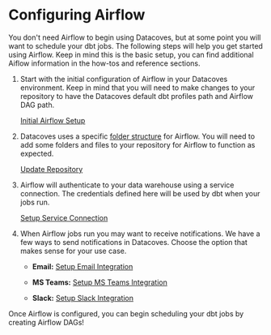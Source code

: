 # Configuring Airflow
You don't need Airflow to begin using Datacoves, but at some point you will want to schedule your dbt jobs. The following steps will help you get started using Airflow. Keep in mind this is the basic setup, you can find additional Aiflow information in the how-tos and reference sections. 

1. Start with the initial configuration of Airflow in your Datacoves environment. Keep in mind that you will need to make changes to your repository to have the Datacoves default dbt  profiles path and Airflow DAG path.

    [Initial Airflow Setup](how-tos/airflow/initial-setup)

2. Datacoves uses a specific [folder structure](explanation/best-practices/datacoves/folder-structure.md) for Airflow. You will need to add some folders and files to your repository for Airflow to function as expected. 

    [Update Repository](getting-started/Admin/configure-repository.md)

3. Airflow will authenticate to your data warehouse using a service connection. The credentials defined here will be used by dbt when your jobs run.

    [Setup Service Connection](how-tos/datacoves/how_to_service_connections.md)

4. When Airflow jobs run you may want to receive notifications. We have a few ways to send notifications in Datacoves. Choose the option that makes sense for your use case.

    - **Email:** [Setup Email Integration](how-tos/airflow/send-emails)

    - **MS Teams:** [Setup MS Teams Integration](how-tos/airflow/send-ms-teams-notifications)

    - **Slack:** [Setup Slack Integration](how-tos/airflow/send-slack-notifications)

Once Airflow is configured, you can begin scheduling your dbt jobs by creating Airflow DAGs!
